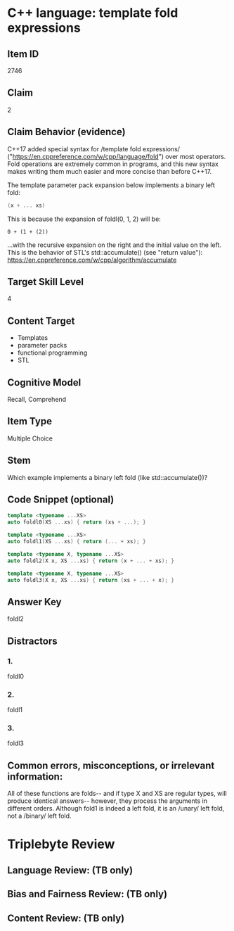 # C++ language: template fold expressions

## Item ID
2746

## Claim
2

## Claim Behavior (evidence)
C++17 added special syntax for /template fold expressions/ ("https://en.cppreference.com/w/cpp/language/fold") over most operators. Fold operations are extremely common in programs, and this new syntax makes writing them much easier and more concise than before C++17.

The template parameter pack expansion below implements a binary left fold:
```cpp
(x + ... xs)
```

This is because the expansion of foldl(0, 1, 2) will be:
```
0 + (1 + (2))
```

...with the recursive expansion on the right and the initial value on the left. This
is the behavior of STL's std::accumulate() (see "return value"):
https://en.cppreference.com/w/cpp/algorithm/accumulate

## Target Skill Level
4

## Content Target
- Templates
- parameter packs
- functional programming
- STL

## Cognitive Model
Recall, Comprehend

## Item Type
Multiple Choice

## Stem
Which example implements a binary left fold (like std::accumulate())?

## Code Snippet (optional)
```cpp
template <typename ...XS>
auto foldl0(XS ...xs) { return (xs + ...); }

template <typename ...XS>
auto foldl1(XS ...xs) { return (... + xs); }

template <typename X, typename ...XS>
auto foldl2(X x, XS ...xs) { return (x + ... + xs); }

template <typename X, typename ...XS>
auto foldl3(X x, XS ...xs) { return (xs + ... + x); }
```

## Answer Key
foldl2

## Distractors
### 1.
foldl0

### 2.
foldl1

### 3.
foldl3 

## Common errors, misconceptions, or irrelevant information:
All of these functions are folds-- and if type X and XS are regular types, will produce identical answers-- however, they process the arguments in different orders. Although fold1 is indeed a left fold, it is an /unary/ left fold, not a /binary/ left fold.

# Triplebyte Review

## Language Review: (TB only)

## Bias and Fairness Review: (TB only)

## Content Review: (TB only)
